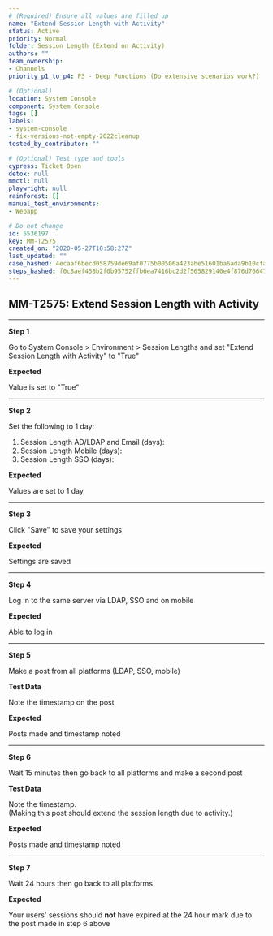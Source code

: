 ```yaml
---
# (Required) Ensure all values are filled up
name: "Extend Session Length with Activity"
status: Active
priority: Normal
folder: Session Length (Extend on Activity)
authors: ""
team_ownership:
- Channels
priority_p1_to_p4: P3 - Deep Functions (Do extensive scenarios work?)

# (Optional)
location: System Console
component: System Console
tags: []
labels:
- system-console
- fix-versions-not-empty-2022cleanup
tested_by_contributor: ""

# (Optional) Test type and tools
cypress: Ticket Open
detox: null
mmctl: null
playwright: null
rainforest: []
manual_test_environments:
- Webapp

# Do not change
id: 5536197
key: MM-T2575
created_on: "2020-05-27T18:58:27Z"
last_updated: ""
case_hashed: 4ecaaf6becd058759de69af0775b00506a423abe51601ba6ada9b10cfa9be55b765bb75e273c5c6d64858c836b1f2d1b
steps_hashed: f0c8aef458b2f0b95752ffb6ea7416bc2d2f565829140e4f876d766475e13866b9d94e9b6cb25eeb42f7f882afd0e977
---
```


<!-- (Auto-generated) Based on frontmatter's "key" and "name" -->

## MM-T2575: Extend Session Length with Activity

---

**Step 1**

Go to System Console > Environment > Session Lengths and set "Extend Session Length with Activity" to "True"

**Expected**

Value is set to "True"

---

**Step 2**

Set the following to 1 day:

1. Session Length AD/LDAP and Email (days):
2. Session Length Mobile (days):
3. Session Length SSO (days):

**Expected**

Values are set to 1 day

---

**Step 3**

Click "Save" to save your settings

**Expected**

Settings are saved

---

**Step 4**

Log in to the same server via LDAP, SSO and on mobile

**Expected**

Able to log in

---

**Step 5**

Make a post from all platforms (LDAP, SSO, mobile)

**Test Data**

Note the timestamp on the post

**Expected**

Posts made and timestamp noted

---

**Step 6**

Wait 15 minutes then go back to all platforms and make a second post

**Test Data**

Note the timestamp.\
(Making this post should extend the session length due to activity.)

**Expected**

Posts made and timestamp noted

---

**Step 7**

Wait 24 hours then go back to all platforms

**Expected**

Your users' sessions should **not&#x20;**&#x68;ave expired at the 24 hour mark due to the post made in step 6 above

